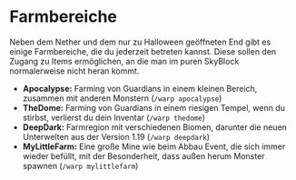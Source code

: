 # Farmbereiche

Neben dem Nether und dem nur zu Halloween geöffneten End gibt es einige Farmbereiche, die du jederzeit betreten kannst. Diese sollen den Zugang zu Items ermöglichen, an die man im puren SkyBlock normalerweise nicht heran kommt.

* **Apocalypse:** Farming von Guardians in einem kleinen Bereich, zusammen mit anderen Monstern (`/warp apocalypse`)
* **TheDome:** Farming von Guardians in einem riesigen Tempel, wenn du stirbst, verlierst du dein Inventar (`/warp thedome`)
* **DeepDark:** Farmregion mit verschiedenen Biomen, darunter die neuen Unterwelten aus der Version 1.19 (`/warp deepdark`)
* **MyLittleFarm:** Eine große Mine wie beim Abbau Event, die sich immer wieder befüllt, mit der Besonderheit, dass außen herum Monster spawnen (`/warp mylittlefarm`)
